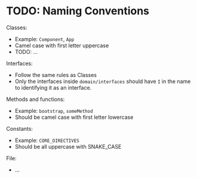 # TODO: Naming Conventions

Classes:

- Example: `Component`, `App`
- Camel case with first letter uppercase
- TODO: ...

Interfaces:

- Follow the same rules as Classes
- Only the interfaces inside `domain/interfaces` should have `I` in the name to identifying it as an interface.

Methods and functions:

- Example: `bootstrap`, `someMethod`
- Should be camel case with first letter lowercase

Constants:

- Example: `CORE_DIRECTIVES`
- Should be all uppercase with SNAKE_CASE

File:

- ...
